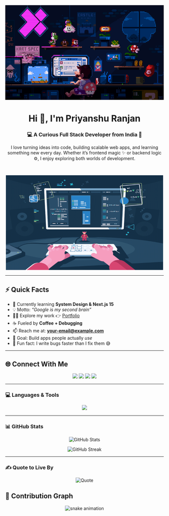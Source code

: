 <img src="/assets/githubbanner.gif" width="100%" height="300" alt="Github Banner"/>

<h1 align="center">Hi 👋, I'm Priyanshu Ranjan</h1>
<h3 align="center">💻 A Curious Full Stack Developer from India 🚀</h3>

<p align="center">
  I love turning ideas into code, building scalable web apps, and learning something new every day.  
  Whether it’s frontend magic ✨ or backend logic ⚙️, I enjoy exploring both worlds of development.
</p>

<br>

<p align="center">
  <img alt="coding" src="/assets/hero.gif" width="500" height="300"/>
</p>

---

## ⚡ Quick Facts
- 🌱 Currently learning **System Design & Next.js 15**  
- 💡 Motto: *“Google is my second brain”*  
- 👨‍💻 Explore my work 👉 [Portfolio](https://your-portfolio-link.com)  
- ☕ Fueled by **Coffee + Debugging**  
- 📫 Reach me at: **your-email@example.com**  
- 🎯 Goal: Build apps people actually *use*  
- 🤔 Fun fact: I write bugs faster than I fix them 😅  

---

## 🌐 Connect With Me
<p align="center">
  <a href="https://x.com/your-twitter" target="_blank"><img src="https://skillicons.dev/icons?i=twitter" height="45"/></a>
  <a href="https://www.linkedin.com/in/your-linkedin/" target="_blank"><img src="https://skillicons.dev/icons?i=linkedin" height="45"/></a>
  <a href="https://www.instagram.com/your-instagram/" target="_blank"><img src="https://skillicons.dev/icons?i=instagram" height="45"/></a>
  <a href="https://www.leetcode.com/your-leetcode" target="_blank"><img src="https://skillicons.dev/icons?i=leetcode" height="45"/></a>
</p>

---

### 💻 Languages & Tools

<p align="center">
  <img src="https://skillicons.dev/icons?i=react,nextjs,nodejs,express,mongodb,mysql,postgresql,redux,ts,js,html,css,tailwind,sass,bootstrap,python,c,cpp,git,github,vscode,figma,ps,arduino,firebase,blender" />
</p>

---

### 📊 GitHub Stats

<p align="center">
  <img src="https://github-readme-stats.vercel.app/api?username=dipanshukrgit&show_icons=true&theme=tokyonight&rank_icon=github&hide_border=true" alt="GitHub Stats" />
</p>

<p align="center">
  <img src="https://github-readme-streak-stats.herokuapp.com/?user=dipanshukrgit&theme=tokyonight&hide_border=true" alt="GitHub Streak" />
</p>



---

### ✍️ Quote to Live By

<p align="center">
  <img src="https://quotes-github-readme.vercel.app/api?type=horizontal&theme=tokyonight" alt="Quote" />
</p>

## 🐍 Contribution Graph
<p align="center">
  <img src="https://github.com/dipanshukrgit/dipanshukrgit/blob/output/github-contribution-grid-snake.svg" alt="snake animation"/>
</p>
